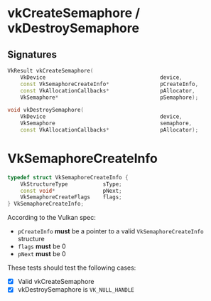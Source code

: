 # vkCreateSemaphore / vkDestroySemaphore

## Signatures
```c++
VkResult vkCreateSemaphore(
    VkDevice                                    device,
    const VkSemaphoreCreateInfo*                pCreateInfo,
    const VkAllocationCallbacks*                pAllocator,
    VkSemaphore*                                pSemaphore);

void vkDestroySemaphore(
    VkDevice                                    device,
    VkSemaphore                                 semaphore,
    const VkAllocationCallbacks*                pAllocator);
```

# VkSemaphoreCreateInfo
```c++
typedef struct VkSemaphoreCreateInfo {
    VkStructureType           sType;
    const void*               pNext;
    VkSemaphoreCreateFlags    flags;
} VkSemaphoreCreateInfo;
```


According to the Vulkan spec:
- `pCreateInfo` **must** be a pointer to a valid `VkSemaphoreCreateInfo` structure
- `flags` **must** be 0
- `pNext` **must** be 0


These tests should test the following cases:
- [x] Valid vkCreateSemaphore
- [x] vkDestroySemaphore is `VK_NULL_HANDLE`
